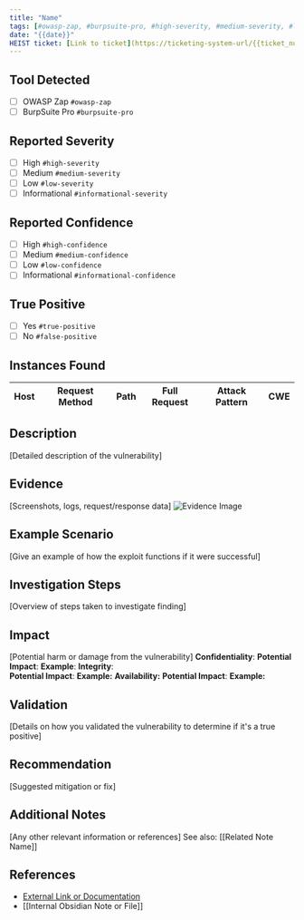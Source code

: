 ```yaml
---
title: "Name"
tags: [#owasp-zap, #burpsuite-pro, #high-severity, #medium-severity, #low-severity, #informational-severity, #high-confidence, #medium-confidence, #low-confidence, #informational-confidence]
date: "{{date}}"
HEIST ticket: [Link to ticket](https://ticketing-system-url/{{ticket_number}})
---
```


## Tool Detected
- [ ] OWASP Zap `#owasp-zap`
- [ ] BurpSuite Pro `#burpsuite-pro`

## Reported Severity
- [ ] High `#high-severity`
- [ ] Medium `#medium-severity`
- [ ] Low `#low-severity`
- [ ] Informational `#informational-severity`

## Reported Confidence 
- [ ] High `#high-confidence`
- [ ] Medium `#medium-confidence`
- [ ] Low `#low-confidence`
- [ ] Informational `#informational-confidence`

## True Positive
- [ ] Yes `#true-positive`
- [ ] No `#false-positive`

## Instances Found
| Host | Request Method | Path | Full Request | Attack Pattern | CWE |
|------|----------------|------|--------------|----------------|-----|

## Description
[Detailed description of the vulnerability]

## Evidence
[Screenshots, logs, request/response data]
![Evidence Image](path/to/image.png)

## Example Scenario 
[Give an example of how the exploit functions if it were successful]

## Investigation Steps
[Overview of steps taken to investigate finding]

## Impact
[Potential harm or damage from the vulnerability]
**Confidentiality**:
	**Potential Impact**:
    **Example**: 
**Integrity**:    
	**Potential Impact**:
	**Example:**
**Availability:**
	**Potential Impact**:
	**Example:**

## Validation
[Details on how you validated the vulnerability to determine if it's a true positive]

## Recommendation
[Suggested mitigation or fix]

## Additional Notes
[Any other relevant information or references]
See also: [[Related Note Name]]

## References
- [External Link or Documentation](#)
- [[Internal Obsidian Note or File]]
